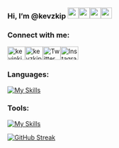 ### Hi, I’m @kevzkip <img src="https://raw.githubusercontent.com/MartinHeinz/MartinHeinz/master/wave.gif" width="25px"><img src="https://raw.githubusercontent.com/MartinHeinz/MartinHeinz/master/wave.gif" width="25px"><img src="https://raw.githubusercontent.com/MartinHeinz/MartinHeinz/master/wave.gif" width="25px"><img src="https://raw.githubusercontent.com/MartinHeinz/MartinHeinz/master/wave.gif" width="25px">

### Connect with me:
<p align="left"><a href="https://linkedin.com/in/kevinkip" target="_blank"><img align="center" src="https://raw.githubusercontent.com/rahuldkjain/github-profile-readme-generator/master/src/images/icons/Social/linked-in-alt.svg" alt="kevinkip" height="30" width="40" /></a><a href="https://github.com/kevzkip" target="_blank"><img align="center" src="https://raw.githubusercontent.com/rahuldkjain/github-profile-readme-generator/master/src/images/icons/Social/github.svg" alt="kevzkip" height="30" width="40" /></a><a href="#" target="_blank"><img align="center" src="https://raw.githubusercontent.com/rahuldkjain/github-profile-readme-generator/master/src/images/icons/Social/twitter.svg" alt="Twitter" height="30" width="40" /></a><a href="#" target="_blank"><img align="center" src="https://raw.githubusercontent.com/rahuldkjain/github-profile-readme-generator/master/src/images/icons/Social/instagram.svg" alt="Instagram" height="30" width="40" /></a></p>

### Languages:
[![My Skills](https://skillicons.dev/icons?i=py,cpp,js,c,dart,html,css)](https://skillicons.dev)

### Tools:
  [![My Skills](https://skillicons.dev/icons?i=git,vscode,powershell,ubuntu)](https://skillicons.dev)

<!---
kevzkip/kevzkip is a ✨ special ✨ repository because its `README.md` (this file) appears on your GitHub profile.
You can click the Preview link to take a look at your changes.
--->
[![GitHub Streak](https://streak-stats.demolab.com?user=kevzkip&theme=transparent)](https://git.io/streak-stats)
